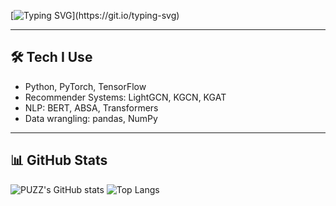 [![Typing SVG](https://readme-typing-svg.demolab.com?font=Fira+Code&pause=1000&color=FFFFFF&width=435&lines=Hello%2C+I'm+PUZZ!)](https://git.io/typing-svg)

---

## 🛠️ Tech I Use
- Python, PyTorch, TensorFlow
- Recommender Systems: LightGCN, KGCN, KGAT
- NLP: BERT, ABSA, Transformers
- Data wrangling: pandas, NumPy

---

## 📊 GitHub Stats

![PUZZ's GitHub stats](https://github-readme-stats.vercel.app/api?username=PUZ-Z&show_icons=true&theme=dark&hide_title=true)
![Top Langs](https://github-readme-stats.vercel.app/api/top-langs/?username=PUZ-Z&layout=compact&theme=dark)
